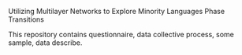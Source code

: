 Utilizing Multilayer Networks to Explore Minority Languages Phase Transitions

This repository contains questionnaire, data collective process, some sample, data describe.
